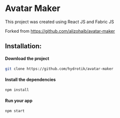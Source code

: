 # Avatar Maker
This project was created using React JS and Fabric JS

Forked from https://github.com/alizohaib/avatar-maker

## Installation:

#### Download the project
```bash
git clone https://github.com/hydrotik/avatar-maker
```

#### Install the dependencies
```bash
npm install
```

#### Run your app
```bash
npm start
```
